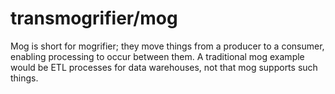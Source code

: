 transmogrifier/mog
==================

Mog is short for mogrifier; they move things from a producer to a consumer, enabling processing to occur between them. A traditional mog example would be ETL processes for data warehouses, not that mog supports such things.
